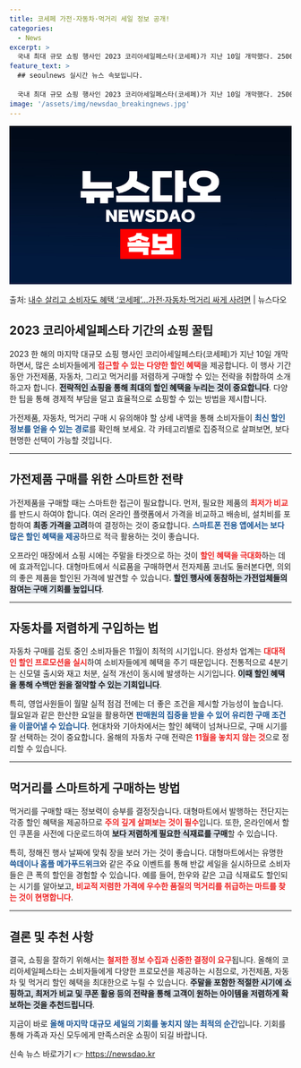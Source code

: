 ```yaml
---
title: 코세페 가전·자동차·먹거리 세일 정보 공개!
categories:
  - News
excerpt: >
  국내 최대 규모 쇼핑 행사인 2023 코리아세일페스타(코세페)가 지난 10일 개막했다. 2500개 기업이 참…
feature_text: >
  ## seoulnews 실시간 뉴스 속보입니다.

  국내 최대 규모 쇼핑 행사인 2023 코리아세일페스타(코세페)가 지난 10일 개막했다. 2500개 기업이 참…
image: '/assets/img/newsdao_breakingnews.jpg'
---
```


![뉴스다오 속보](/assets/img/newsdao_breakingnews.jpg)

<p>출처: <a href="https://newsdao.kr/2574" rel="dofollow">내수 살리고 소비자도 혜택 ‘코세페’…가전·자동차·먹거리 싸게 사려면</a> | 뉴스다오</p>

<h2 data-ke-size="size26">2023 코리아세일페스타 기간의 쇼핑 꿀팁</h2>

<p data-ke-size="size16"></p>

<p>2023 한 해의 마지막 대규모 쇼핑 행사인 코리아세일페스타(코세페)가 지난 10일 개막하면서, 많은 소비자들에게 <b><span style="color: #ee2323;">접근할 수 있는 다양한 할인 혜택</span></b>을 제공합니다. 이 행사 기간 동안 가전제품, 자동차, 그리고 먹거리를 저렴하게 구매할 수 있는 전략을 취합하여 소개하고자 합니다. <b><span style="background-color: #21538527;">전략적인 쇼핑을 통해 최대의 할인 혜택을 누리는 것이 중요합니다</span></b>. 다양한 팁을 통해 경제적 부담을 덜고 효율적으로 쇼핑할 수 있는 방법을 제시합니다.</p>

<p>가전제품, 자동차, 먹거리 구매 시 유의해야 할 상세 내역을 통해 소비자들이 <b><span style="color: #1a5490;">최신 할인 정보를 얻을 수 있는 경로</span></b>를 확인해 보세요. 각 카테고리별로 집중적으로 살펴보면, 보다 현명한 선택이 가능할 것입니다.</p>

<hr>

<h2 data-ke-size="size26">가전제품 구매를 위한 스마트한 전략</h2>

<p data-ke-size="size16"></p>

<p>가전제품을 구매할 때는 스마트한 접근이 필요합니다. 먼저, 필요한 제품의 <b><span style="color: #ee2323;">최저가 비교</span></b>를 반드시 하여야 합니다. 여러 온라인 플랫폼에서 가격을 비교하고 배송비, 설치비를 포함하여 <b><span style="background-color: #21538527;">최종 가격을 고려</span></b>하여 결정하는 것이 중요합니다. <b><span style="color: #1a5490;">스마트폰 전용 앱에서는 보다 많은 할인 혜택을 제공</span></b>하므로 적극 활용하는 것이 좋습니다. </p>

<p>오프라인 매장에서 쇼핑 시에는 주말을 타겟으로 하는 것이 <b><span style="color: #ee2323;">할인 혜택을 극대화</span></b>하는 데에 효과적입니다. 대형마트에서 식료품을 구매하면서 전자제품 코너도 둘러본다면, 의외의 좋은 제품을 할인된 가격에 발견할 수 있습니다. <b><span style="background-color: #21538527;">할인 행사에 동참하는 가전업체들의 참여는 구매 기회를 높입니다</span></b>.</p>

<hr>

<h2 data-ke-size="size26">자동차를 저렴하게 구입하는 법</h2>

<p data-ke-size="size16"></p>

<p>자동차 구매를 검토 중인 소비자들은 11월이 최적의 시기입니다. 완성차 업계는 <b><span style="color: #ee2323;">대대적인 할인 프로모션을 실시</span></b>하여 소비자들에게 혜택을 주기 때문입니다. 전통적으로 4분기는 신모델 출시와 재고 처분, 실적 개선이 동시에 발생하는 시기입니다. <b><span style="background-color: #21538527;">이때 할인 혜택을 통해 수백만 원을 절약할 수 있는 기회입니다</span></b>.</p>

<p>특히, 영업사원들이 월말 실적 점검 전에는 더 좋은 조건을 제시할 가능성이 높습니다. 월요일과 같은 한산한 요일을 활용하면 <b><span style="color: #1a5490;">판매원의 집중을 받을 수 있어 유리한 구매 조건을 이끌어낼 수 있습니다</span></b>. 현대차와 기아차에서는 할인 혜택이 넘쳐나므로, 구매 시기를 잘 선택하는 것이 중요합니다. 올해의 자동차 구매 전략은 <b><span style="color: #ee2323;">11월을 놓치지 않는 것</span></b>으로 정리할 수 있습니다.</p>

<hr>

<h2 data-ke-size="size26">먹거리를 스마트하게 구매하는 방법</h2>

<p data-ke-size="size16"></p>

<p>먹거리를 구매할 때는 정보력이 승부를 결정짓습니다. 대형마트에서 발행하는 전단지는 각종 할인 혜택을 제공하므로 <b><span style="color: #ee2323;">주의 깊게 살펴보는 것이 필수</span></b>입니다. 또한, 온라인에서 할인 쿠폰을 사전에 다운로드하여 <b><span style="background-color: #21538527;">보다 저렴하게 필요한 식재료를 구매</span></b>할 수 있습니다.</p>

<p>특히, 정해진 행사 날짜에 맞춰 장을 보러 가는 것이 좋습니다. 대형마트에서는 유명한 <b><span style="color: #1a5490;">쓱데이나 홈플 메가푸드위크</span></b>와 같은 주요 이벤트를 통해 반값 세일을 실시하므로 소비자들은 큰 폭의 할인을 경험할 수 있습니다. 예를 들어, 한우와 같은 고급 식재료도 할인되는 시기를 알아보고, <b><span style="color: #ee2323;">비교적 저렴한 가격에 우수한 품질의 먹거리를 취급하는 마트를 찾는 것이 현명합니다</span></b>.</p>

<hr>

<h2 data-ke-size="size26">결론 및 추천 사항</h2>

<p data-ke-size="size16"></p>

<p>결국, 쇼핑을 잘하기 위해서는 <b><span style="color: #ee2323;">철저한 정보 수집과 신중한 결정이 요구</span></b>됩니다. 올해의 코리아세일페스타는 소비자들에게 다양한 프로모션을 제공하는 시점으로, 가전제품, 자동차 및 먹거리 할인 혜택을 최대한으로 누릴 수 있습니다. <b><span style="background-color: #21538527;">주말을 포함한 적절한 시기에 쇼핑하고, 최저가 비교 및 쿠폰 활용 등의 전략을 통해 고객이 원하는 아이템을 저렴하게 확보하는 것을 추천드립니다</span></b>.</p>

<p>지금이 바로 <b><span style="color: #1a5490;">올해 마지막 대규모 세일의 기회를 놓치지 않는 최적의 순간</span></b>입니다. 기회를 통해 가족과 자신 모두에게 만족스러운 쇼핑이 되길 바랍니다. </p>

<p data-ke-size="size16"></p>

<p data-ke-size="size16"></p>

<p data-ke-size="size16"></p>

<p data-ke-size="size16"></p>

<p data-ke-size="size16"></p>

<p data-ke-size="size16"></p>

<p data-ke-size="size16"></p>

<p data-ke-size="size16"></p>

<p data-ke-size="size16"></p>

<p data-ke-size="size16"></p>

<p data-ke-size="size16"></p>

<p data-ke-size="size16"></p> 

신속 뉴스 바로가기 👉 <a href="https://newsdao.kr" rel="dofollow">https://newsdao.kr</a>


